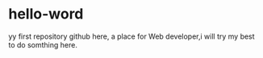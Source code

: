 # hello-word
yy first repository 
github here, a place for Web developer,i will try my best to do somthing here.
